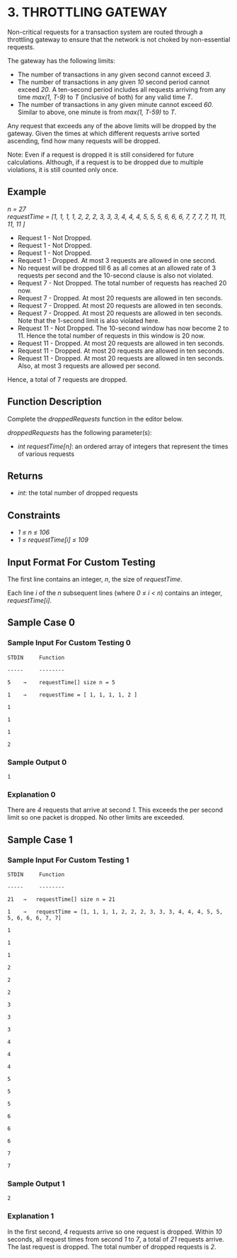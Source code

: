 # 3. THROTTLING GATEWAY

Non-critical requests for a transaction system are routed through a throttling gateway to ensure that the network is not choked by non-essential requests.

The gateway has the following limits:

- The number of transactions in any given second cannot exceed *3*.
- The number of transactions in any given *10* second period cannot exceed *20*. A ten-second period includes all requests arriving from any time *max(1, T-9)* to *T* (inclusive of both) for any valid time *T*.
- The number of transactions in any given minute cannot exceed *60*.  Similar to above, one minute is from *max(1, T-59)* to *T*.

Any request that exceeds any of the above limits will be dropped by the gateway. Given the times at which different requests arrive sorted ascending, find how many requests will be dropped.

Note: Even if a request is dropped it is still considered for future calculations. Although, if a request is to be dropped due to multiple violations, it is still counted only once.

## Example

*n = 27*  
*requestTime = [1, 1, 1, 1, 2, 2, 2, 3, 3, 3, 4, 4, 4, 5, 5, 5, 6, 6, 6, 7, 7, 7, 7, 11, 11, 11, 11 ]*

- Request 1 - Not Dropped.
- Request 1 - Not Dropped.
- Request 1 - Not Dropped.
- Request 1 - Dropped. At most 3 requests are allowed in one second.
- No request will be dropped till 6 as all comes at an allowed rate of 3 requests per second and the 10-second clause is also not violated.
- Request 7 - Not Dropped. The total number of requests has reached 20 now.
- Request 7 - Dropped. At most 20 requests are allowed in ten seconds.
- Request 7 - Dropped. At most 20 requests are allowed in ten seconds.
- Request 7 - Dropped. At most 20 requests are allowed in ten seconds. Note that the 1-second limit is also violated here.
- Request 11 - Not Dropped. The 10-second window has now become 2 to 11. Hence the total number of requests in this window is 20 now.
- Request 11 - Dropped. At most 20 requests are allowed in ten seconds.
- Request 11 - Dropped. At most 20 requests are allowed in ten seconds.
- Request 11 - Dropped. At most 20 requests are allowed in ten seconds. Also, at most 3 requests are allowed per second.

Hence, a total of 7 requests are dropped.

## Function Description

Complete the *droppedRequests* function in the editor below.

*droppedRequests* has the following parameter(s):

- *int requestTime[n]*: an ordered array of integers that represent the times of various requests

## Returns

- *int*:  the total number of dropped requests

## Constraints

- *1 ≤ n ≤ 106*
- *1 ≤ requestTime[i] ≤ 109*

## Input Format For Custom Testing

The first line contains an integer, *n*, the size of *requestTime*.

Each line *i* of the *n* subsequent lines (where *0 ≤ i < n*) contains an integer, *requestTime[i]*.

## Sample Case 0

### Sample Input For Custom Testing 0

    STDIN     Function 

    -----     --------

    5    →    requestTime[] size n = 5

    1    →    requestTime = [ 1, 1, 1, 1, 2 ] 

    1

    1

    1

    2

### Sample Output 0

    1

### Explanation 0

There are *4* requests that arrive at second *1*. This exceeds the per second limit so one packet is dropped. No other limits are exceeded.

## Sample Case 1

### Sample Input For Custom Testing 1

    STDIN     Function

    -----     --------

    21   →   requestTime[] size n = 21

    1    →   requestTime = [1, 1, 1, 1, 2, 2, 2, 3, 3, 3, 4, 4, 4, 5, 5, 5, 6, 6, 6, 7, 7]

    1

    1

    1

    2

    2

    2

    3

    3

    3

    4

    4

    4

    5

    5

    5

    6

    6

    6

    7

    7

### Sample Output 1

    2

### Explanation 1

In the first second, *4* requests arrive so one request is dropped. Within *10* seconds, all request times from second *1* to *7*, a total of *21* requests arrive. The last request is dropped. The total number of dropped requests is *2*.
